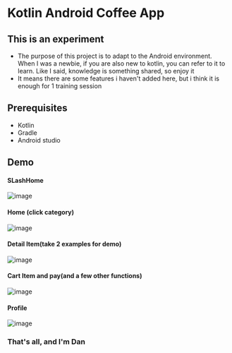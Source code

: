 # Kotlin Android Coffee App

## This is an experiment

- The purpose of this project is to adapt to the Android environment. When I was a newbie, if you are also new to kotlin, you can refer to it to learn. Like I said, knowledge is something shared, so enjoy it
- It means there are some features i haven't added here, but i think it is enough for 1 training session
## Prerequisites
- Kotlin
- Gradle
- Android studio
## Demo
#### SLashHome
![image](https://user-images.githubusercontent.com/127305381/234641656-c7ef4b0a-fd10-49d2-a6bc-28d83e7a485a.png)
#### Home (click category)
![image](https://user-images.githubusercontent.com/127305381/234643321-965f086e-1852-41d1-8d01-06062e8636eb.png)
#### Detail Item(take 2 examples for demo)
![image](https://user-images.githubusercontent.com/127305381/234644415-b85274fb-e38e-4c6b-a36c-a4a4cb932991.png)
#### Cart Item and pay(and a few other functions)
![image](https://user-images.githubusercontent.com/127305381/234647031-343a5c88-320f-4df4-ae86-caa562d681e9.png)
#### Profile
![image](https://user-images.githubusercontent.com/127305381/234646323-eb11c323-65dd-4c89-8a03-061b4cd9023b.png)

### That's all, and I'm Dan
